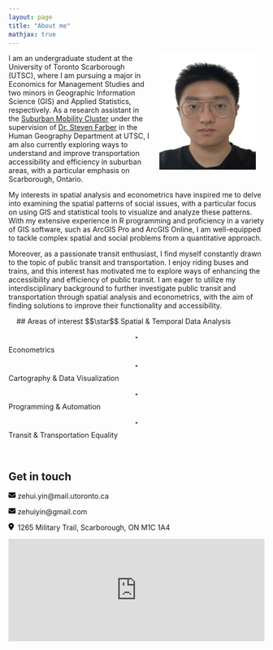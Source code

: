 ```yaml
---
layout: page
title: "About me"
mathjax: true
---
```


<img align="right" width="190" height="228" src="images/Headshot.jpg" style="vertical-align:middle;margin: 0px 17px"> 

<p style="text-align: left;">I am an undergraduate student at the University of Toronto Scarborough (UTSC), where I am pursuing a major in Economics for Management Studies and two minors in Geographic Information Science (GIS) and Applied Statistics, respectively. As a research assistant in the <a href="https://www.utsc.utoronto.ca/suburban-mobilities/">Suburban Mobility Cluster</a> under the supervision of <a href="https://www.utsc.utoronto.ca/geography/steven-farber">Dr. Steven Farber</a> in the Human Geography Department at UTSC, I am also currently exploring ways to understand and improve transportation accessibility and efficiency in suburban areas, with a particular emphasis on Scarborough, Ontario.</p>

<p style="text-align: left;">My interests in spatial analysis and econometrics have inspired me to delve into examining the spatial patterns of social issues, with a particular focus on using GIS and statistical tools to visualize and analyze these patterns. With my extensive experience in R programming and proficiency in a variety of GIS software, such as ArcGIS Pro and ArcGIS Online, I am well-equipped to tackle complex spatial and social problems from a quantitative approach.</p>

<p style="text-align: left;">Moreover, as a passionate transit enthusiast, I find myself constantly drawn to the topic of public transit and transportation. I enjoy riding buses and trains, and this interest has motivated me to explore ways of enhancing the accessibility and efficiency of public transit. I am eager to utilize my interdisciplinary background to further investigate public transit and transportation through spatial analysis and econometrics, with the aim of finding solutions to improve their functionality and accessibility.</p>
&nbsp;
&nbsp;
## Areas of interest
$$\star$$ Spatial & Temporal Data Analysis

$$\star$$ Econometrics

$$\star$$ Cartography & Data Visualization

$$\star$$ Programming & Automation

$$\star$$ Transit & Transportation Equality

&nbsp;
&nbsp;
## Get in touch
<p class="email">
	<svg aria-hidden="true" focusable="false" class="icon" xmlns="http://www.w3.org/2000/svg" viewBox="0 0 512 512" width="1em" height="1em"><!-- Font Awesome Free 5.15.1 by @fontawesome - https://fontawesome.com License - https://fontawesome.com/license/free (Icons: CC BY 4.0, Fonts: SIL OFL 1.1, Code: MIT License) --><path d="M48 64C21.5 64 0 85.5 0 112c0 15.1 7.1 29.3 19.2 38.4L236.8 313.6c11.4 8.5 27 8.5 38.4 0L492.8 150.4c12.1-9.1 19.2-23.3 19.2-38.4c0-26.5-21.5-48-48-48H48zM0 176V384c0 35.3 28.7 64 64 64H448c35.3 0 64-28.7 64-64V176L294.4 339.2c-22.8 17.1-54 17.1-76.8 0L0 176z"/></svg>
	zehui.yin@mail.utoronto.ca
</p>

<p class="email">
	<svg aria-hidden="true" focusable="false" class="icon" xmlns="http://www.w3.org/2000/svg" viewBox="0 0 512 512" width="1em" height="1em"><!-- Font Awesome Free 5.15.1 by @fontawesome - https://fontawesome.com License - https://fontawesome.com/license/free (Icons: CC BY 4.0, Fonts: SIL OFL 1.1, Code: MIT License) --><path d="M48 64C21.5 64 0 85.5 0 112c0 15.1 7.1 29.3 19.2 38.4L236.8 313.6c11.4 8.5 27 8.5 38.4 0L492.8 150.4c12.1-9.1 19.2-23.3 19.2-38.4c0-26.5-21.5-48-48-48H48zM0 176V384c0 35.3 28.7 64 64 64H448c35.3 0 64-28.7 64-64V176L294.4 339.2c-22.8 17.1-54 17.1-76.8 0L0 176z"/></svg>
	zehuiyin@gmail.com
</p>

<p class="location">
	<svg aria-hidden="true" focusable="false" class="icon" xmlns="http://www.w3.org/2000/svg" viewBox="0 0 512 512" width="1em" height="1em"><!-- Font Awesome Free 5.15.1 by @fontawesome - https://fontawesome.com License - https://fontawesome.com/license/free (Icons: CC BY 4.0, Fonts: SIL OFL 1.1, Code: MIT License) --><path d="M215.7 499.2C267 435 384 279.4 384 192C384 86 298 0 192 0S0 86 0 192c0 87.4 117 243 168.3 307.2c12.3 15.3 35.1 15.3 47.4 0zM192 128a64 64 0 1 1 0 128 64 64 0 1 1 0-128z"/></svg>
	1265 Military Trail, Scarborough, ON M1C 1A4
</p>

<style>.embed-container {position: relative; padding-bottom: 80%; height: 0; max-width: 100%;} .embed-container iframe, .embed-container object, .embed-container iframe{position: absolute; top: 0; left: 0; width: 100%; height: 50%;} small{position: absolute; z-index: 40; bottom: 0; margin-bottom: -15px;}</style><div class="embed-container"><iframe width="500" height="400" frameborder="0" scrolling="no" marginheight="0" marginwidth="0" title="Location_Map" src="https://zehuiyin.github.io/utsc_location/"></iframe></div>
<p style="margin-bottom:0.8cm;"></p>
